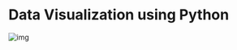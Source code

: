 # Data Visualization using Python



![img](https://user-images.githubusercontent.com/90121447/155721815-107ec7e6-8bc0-4a69-91e0-c64e38828e15.png)
